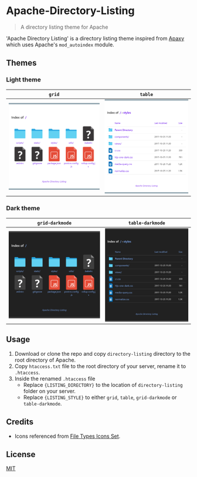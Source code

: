 # Apache-Directory-Listing

> A directory listing theme for Apache

'Apache Directory Listing' is a directory listing theme inspired from [Apaxy](https://github.com/AdamWhitcroft/Apaxy) which uses Apache's `mod_autoindex` module.

## Themes

### Light theme

|         `grid`          |          `table`          |
| :---------------------: | :-----------------------: |
| ![grid](media/grid.png) | ![table](media/table.png) |

### Dark theme

|       `grid-darkmode`        |        `table-darkmode`        |
| :--------------------------: | :----------------------------: |
| ![grid](media/grid-dark.png) | ![table](media/table-dark.png) |

## Usage

1. Download or clone the repo and copy `directory-listing` directory to the root directory of Apache.
1. Copy `htaccess.txt` file to the root directory of your server, rename it to `.htaccess`.
1. Inside the renamed `.htaccess` file
   - Replace `{LISTING_DIRECTORY}` to the location of `directory-listing` folder on your server.
   - Replace `{LISTING_STYLE}` to either `grid`, `table`, `grid-darkmode` or `table-darkmode`.

## Credits

- Icons referenced from [File Types Icons Set](https://web.archive.org/web/20161030160003/http://uifest.com/product/file-types-icons-set).

## License

[MIT](license.txt)

